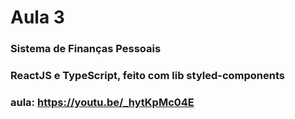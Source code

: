 # Aula 3

### Sistema de Finanças Pessoais

### ReactJS e TypeScript, feito com lib styled-components

### aula: https://youtu.be/_hytKpMc04E
